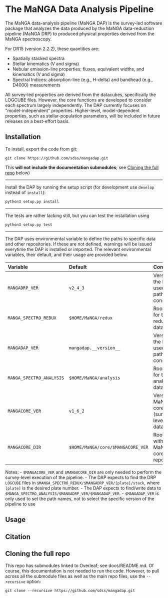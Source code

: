 # The MaNGA Data Analysis Pipeline

The MaNGA data-analysis pipeline (MaNGA DAP) is the survey-led software
package that analyzes the data produced by the MaNGA data-reduction
pipeline (MaNGA DRP) to produced physical properties derived from the
MaNGA spectroscopy.

For DR15 (version 2.2.2), these quantities are:

 - Spatially stacked spectra
 - Stellar kinematics (V and sigma)
 - Nebular emission-line properties: fluxes, equivalent widths, and
   kinematics (V and sigma)
 - Spectral Indices: absorption-line (e.g., H-delta) and bandhead (e.g.,
   D4000) measurements 

All survey-led properties are derived from the datacubes, specifically
the LOGCUBE files. However, the core functions are developed to consider
each spectrum largely independently. The DAP currently focuses on
"model-independent" properties. Higher-level, model-dependent
properties, such as stellar-population parameters, will be included in
future releases on a best-effort basis. 

## Installation

To install, export the code from git:

`git clone https://github.com/sdss/mangadap.git`

This **will not include the documentation submodules**; see [Cloning the
full repo](#cloning-the-full-repo) below)

----

Install the DAP by running the setup script (for development use `develop` instead of `install`):

`python3 setup.py install`

----

The tests are rather lacking still, but you can test the installation using

`python3 setup.py test`

----

The DAP uses environmental variable to define the paths to specific data
and other repositories.  If these are not defined, warnings will be
issued everytime the DAP is installed or imported.  The relevant
environmental variables, their default, and their usage are provided
below.

|                 Variable |                           Default |                                       Comments |
|:------------------------ |:--------------------------------- |:---------------------------------------------- |
| `MANGADRP_VER`           | `v2_4_3`                          | Version of the DRP, used for path construction |
| `MANGA_SPECTRO_REDUX`    | `$HOME/MaNGA/redux`               | Root path for the reduced data                 |
| `MANGADAP_VER`           | `mangadap.__version__`            | Version of the DAP, used for path construction |
| `MANGA_SPECTRO_ANALYSIS` | `$HOME/MaNGA/analysis`            | Root path for the analysis data                |
| `MANGACORE_VER`          | `v1_6_2`                          | Version of MaNGA core (survey-level meta data) |
| `MANGACORE_DIR`          | `$HOME/MaNGA/core/$MANGACORE_VER` | Root path with the MaNGA core repository       |

Notes:
    - `$MANGACORE_VER` and `$MANGACORE_DIR` are only needed to perform
      the survey-level execution of the pipeline.
    - The DAP expects to find the DRP `LOGCUBE` files in
      `$MANGA_SPECTRO_REDUX/$MANGADRP_VER/[plate]/stack`, where
      `[plate]` is the desired plate number.
    - The DAP expects to find/write data to
      `$MANGA_SPECTRO_ANALYSIS/$MANGADRP_VER/$MANGADAP_VER`.
    - `$MANGADAP_VER` is only used to set the path names, not to select
      the specific version of the pipeline to use

## Usage

## Citation

## Cloning the full repo

This repo has submodules linked to Overleaf; see docs/README.md.  Of
course, this documentation is not needed to run the code.  However, to
pull across all the submodule files as well as the main repo files, use
the `--recursive` option:

`git clone --recursive https://github.com/sdss/mangadap.git`




